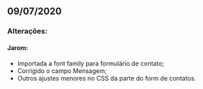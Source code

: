 ## 09/07/2020

### Alterações:

#### Jarom:

- Importada a font family para formulário de contato;
- Corrigido o campo Mensagem;
- Outros ajustes menores no CSS da parte do form de contatos.
